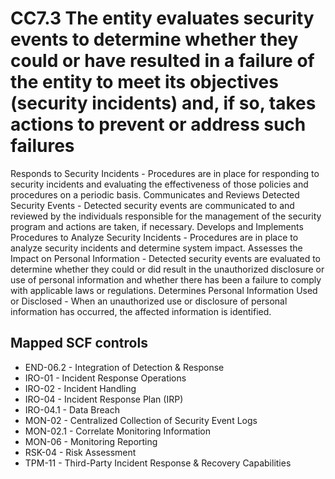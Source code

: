 # CC7.3 The entity evaluates security events to determine whether they could or have resulted in a failure of the entity to meet its objectives (security incidents) and, if so, takes actions to prevent or address such failures
Responds to Security Incidents - Procedures are in place for responding to security incidents and evaluating the effectiveness of those policies and procedures on a periodic basis. Communicates and Reviews Detected Security Events - Detected security events are communicated to and reviewed by the individuals responsible for the management of the security program and actions are taken, if necessary. Develops and Implements Procedures to Analyze Security Incidents - Procedures are in place to analyze security incidents and determine system impact. Assesses the Impact on Personal Information - Detected security events are evaluated to determine whether they could or did result in the unauthorized disclosure or use of personal information and whether there has been a failure to comply with applicable laws or regulations. Determines Personal Information Used or Disclosed - When an unauthorized use or disclosure of personal information has occurred, the affected information is identified.
## Mapped SCF controls
- END-06.2 - Integration of Detection & Response
- IRO-01 - Incident Response Operations
- IRO-02 - Incident Handling
- IRO-04 - Incident Response Plan (IRP)
- IRO-04.1 - Data Breach
- MON-02 - Centralized Collection of Security Event Logs
- MON-02.1 - Correlate Monitoring Information
- MON-06 - Monitoring Reporting
- RSK-04 - Risk Assessment
- TPM-11 - Third-Party Incident Response & Recovery Capabilities